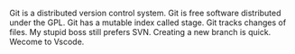 Git is a distributed version control system.
Git is free software distributed under the GPL.
Git has a mutable index called stage.
Git tracks changes of files.
My stupid boss still prefers SVN.
Creating a new branch is quick.
Wecome to Vscode.

